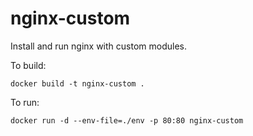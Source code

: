 # nginx-custom
Install and run nginx with custom modules.

To build:

```
docker build -t nginx-custom .
```

To run:

```
docker run -d --env-file=./env -p 80:80 nginx-custom
```

